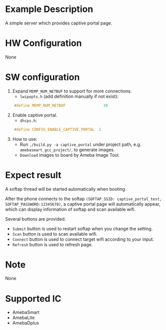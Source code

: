 # Example Description

A simple server which provides captive portal page.

# HW Configuration

None

# SW configuration

1. Expand `MEMP_NUM_NETBUF` to support for more connections.
   - `lwipopts.h` (add definition manually if not exist):
```C
	#define MEMP_NUM_NETBUF                 20
```

2. Enable captive portal.
   - `dhcps.h`:
```C
	#define CONFIG_ENABLE_CAPTIVE_PORTAL  1
```

3. How to use:
   - Run `./build.py -a captive_portal` under project path, e.g. `amebasmart_gcc_project/`, to generate images.
   - `Download` images to board by Ameba Image Tool.

# Expect result

A softap thread will be started automatically when booting.

After the phone connects to the softap `(SOFTAP_SSID: captive_portal_test, SOFTAP_PASSWORD:12345678)`, a captive portal page will automatically appear, which can display information of softap and scan available wifi.

Several buttons are provided.
   - `Submit` button is used to restart softap when you change the setting.
   - `Scan` button is used to scan available wifi.
   - `Connect` button is used to connect target wifi according to your input.
   - `Refresh` button is used to refresh page.

# Note

None

# Supported IC

- AmebaSmart
- AmebaLite
- AmebaDplus
